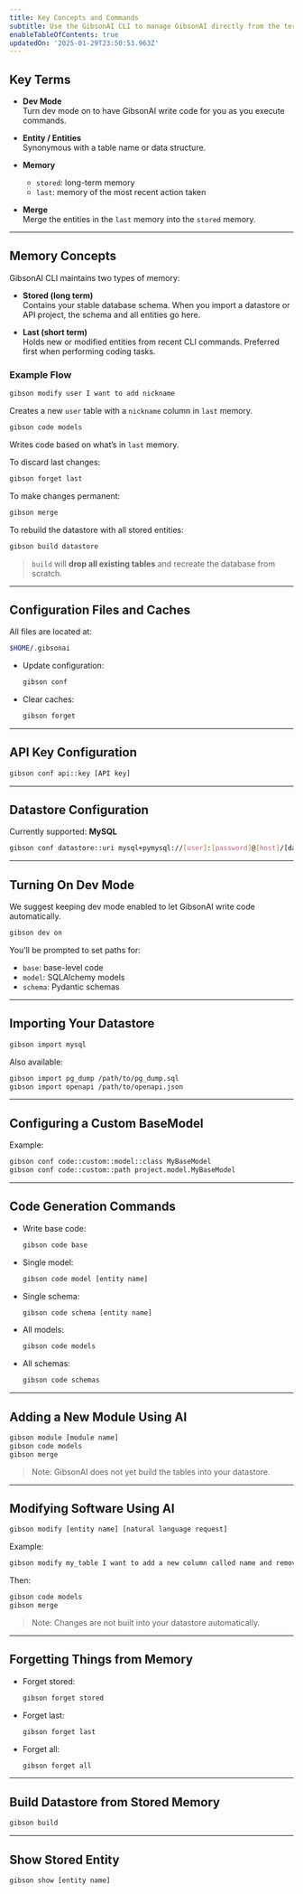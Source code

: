 ```yaml
---
title: Key Concepts and Commands
subtitle: Use the GibsonAI CLI to manage GibsonAI directly from the terminal
enableTableOfContents: true
updatedOn: '2025-01-29T23:50:53.963Z'
---
```


## Key Terms

- **Dev Mode**  
  Turn dev mode on to have GibsonAI write code for you as you execute commands.

- **Entity / Entities**  
  Synonymous with a table name or data structure.

- **Memory**  
  - `stored`: long-term memory  
  - `last`: memory of the most recent action taken

- **Merge**  
  Merge the entities in the `last` memory into the `stored` memory.

---

## Memory Concepts

GibsonAI CLI maintains two types of memory:

- **Stored (long term)**  
  Contains your stable database schema. When you import a datastore or API project, the schema and all entities go here.

- **Last (short term)**  
  Holds new or modified entities from recent CLI commands. Preferred first when performing coding tasks.

### Example Flow

```bash
gibson modify user I want to add nickname
```

Creates a new `user` table with a `nickname` column in `last` memory.

```bash
gibson code models
```

Writes code based on what’s in `last` memory.

To discard last changes:

```bash
gibson forget last
```

To make changes permanent:

```bash
gibson merge
```

To rebuild the datastore with all stored entities:

```bash
gibson build datastore
```

> `build` will **drop all existing tables** and recreate the database from scratch.

---

## Configuration Files and Caches

All files are located at:

```bash
$HOME/.gibsonai
```

- Update configuration:

  ```bash
  gibson conf
  ```

- Clear caches:

  ```bash
  gibson forget
  ```

---

## API Key Configuration

```bash
gibson conf api::key [API key]
```

---

## Datastore Configuration

Currently supported: **MySQL**

```bash
gibson conf datastore::uri mysql+pymysql://[user]:[password]@[host]/[database name]
```

---

## Turning On Dev Mode

We suggest keeping dev mode enabled to let GibsonAI write code automatically.

```bash
gibson dev on
```

You’ll be prompted to set paths for:

- `base`: base-level code
- `model`: SQLAlchemy models
- `schema`: Pydantic schemas

---

## Importing Your Datastore

```bash
gibson import mysql
```

Also available:

```bash
gibson import pg_dump /path/to/pg_dump.sql
gibson import openapi /path/to/openapi.json
```

---

## Configuring a Custom BaseModel

Example:

```bash
gibson conf code::custom::model::class MyBaseModel
gibson conf code::custom::path project.model.MyBaseModel
```

---

## Code Generation Commands

- Write base code:
  ```bash
  gibson code base
  ```

- Single model:
  ```bash
  gibson code model [entity name]
  ```

- Single schema:
  ```bash
  gibson code schema [entity name]
  ```

- All models:
  ```bash
  gibson code models
  ```

- All schemas:
  ```bash
  gibson code schemas
  ```

---

## Adding a New Module Using AI

```bash
gibson module [module name]
gibson code models
gibson merge
```

> Note: GibsonAI does not yet build the tables into your datastore.

---

## Modifying Software Using AI

```bash
gibson modify [entity name] [natural language request]
```

Example:

```bash
gibson modify my_table I want to add a new column called name and remove all of the columns related to email
```

Then:

```bash
gibson code models
gibson merge
```

> Note: Changes are not built into your datastore automatically.

---

## Forgetting Things from Memory

- Forget stored:
  ```bash
  gibson forget stored
  ```

- Forget last:
  ```bash
  gibson forget last
  ```

- Forget all:
  ```bash
  gibson forget all
  ```

---

## Build Datastore from Stored Memory

```bash
gibson build
```

---

## Show Stored Entity

```bash
gibson show [entity name]
```
